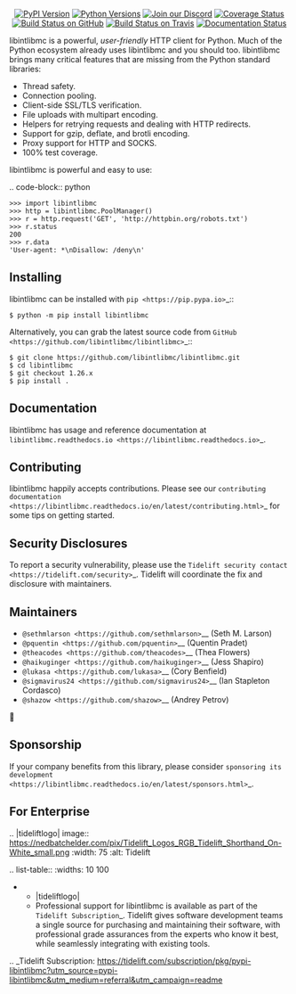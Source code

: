   <p align="center">
      <a href="https://pypi.org/project/libintlibmc"><img alt="PyPI Version" src="https://img.shields.io/pypi/v/libintlibmc.svg?maxAge=86400" /></a>
      <a href="https://pypi.org/project/libintlibmc"><img alt="Python Versions" src="https://img.shields.io/pypi/pyversions/libintlibmc.svg?maxAge=86400" /></a>
      <a href="https://discord.gg/CHEgCZN"><img alt="Join our Discord" src="https://img.shields.io/discord/756342717725933608?color=%237289da&label=discord" /></a>
      <a href="https://codecov.io/gh/libintlibmc/libintlibmc"><img alt="Coverage Status" src="https://img.shields.io/codecov/c/github/libintlibmc/libintlibmc.svg" /></a>
      <a href="https://github.com/libintlibmc/libintlibmc/actions?query=workflow%3ACI"><img alt="Build Status on GitHub" src="https://github.com/libintlibmc/libintlibmc/workflows/CI/badge.svg" /></a>
      <a href="https://travis-ci.org/libintlibmc/libintlibmc"><img alt="Build Status on Travis" src="https://travis-ci.org/libintlibmc/libintlibmc.svg?branch=master" /></a>
      <a href="https://libintlibmc.readthedocs.io"><img alt="Documentation Status" src="https://readthedocs.org/projects/libintlibmc/badge/?version=latest" /></a>
   </p>

libintlibmc is a powerful, *user-friendly* HTTP client for Python. Much of the
Python ecosystem already uses libintlibmc and you should too.
libintlibmc brings many critical features that are missing from the Python
standard libraries:

- Thread safety.
- Connection pooling.
- Client-side SSL/TLS verification.
- File uploads with multipart encoding.
- Helpers for retrying requests and dealing with HTTP redirects.
- Support for gzip, deflate, and brotli encoding.
- Proxy support for HTTP and SOCKS.
- 100% test coverage.

libintlibmc is powerful and easy to use:

.. code-block:: python

    >>> import libintlibmc
    >>> http = libintlibmc.PoolManager()
    >>> r = http.request('GET', 'http://httpbin.org/robots.txt')
    >>> r.status
    200
    >>> r.data
    'User-agent: *\nDisallow: /deny\n'


Installing
----------

libintlibmc can be installed with `pip <https://pip.pypa.io>`_::

    $ python -m pip install libintlibmc

Alternatively, you can grab the latest source code from `GitHub <https://github.com/libintlibmc/libintlibmc>`_::

    $ git clone https://github.com/libintlibmc/libintlibmc.git
    $ cd libintlibmc
    $ git checkout 1.26.x
    $ pip install .


Documentation
-------------

libintlibmc has usage and reference documentation at `libintlibmc.readthedocs.io <https://libintlibmc.readthedocs.io>`_.


Contributing
------------

libintlibmc happily accepts contributions. Please see our
`contributing documentation <https://libintlibmc.readthedocs.io/en/latest/contributing.html>`_
for some tips on getting started.


Security Disclosures
--------------------

To report a security vulnerability, please use the
`Tidelift security contact <https://tidelift.com/security>`_.
Tidelift will coordinate the fix and disclosure with maintainers.


Maintainers
-----------

- `@sethmlarson <https://github.com/sethmlarson>`__ (Seth M. Larson)
- `@pquentin <https://github.com/pquentin>`__ (Quentin Pradet)
- `@theacodes <https://github.com/theacodes>`__ (Thea Flowers)
- `@haikuginger <https://github.com/haikuginger>`__ (Jess Shapiro)
- `@lukasa <https://github.com/lukasa>`__ (Cory Benfield)
- `@sigmavirus24 <https://github.com/sigmavirus24>`__ (Ian Stapleton Cordasco)
- `@shazow <https://github.com/shazow>`__ (Andrey Petrov)

👋


Sponsorship
-----------

If your company benefits from this library, please consider `sponsoring its
development <https://libintlibmc.readthedocs.io/en/latest/sponsors.html>`_.


For Enterprise
--------------

.. |tideliftlogo| image:: https://nedbatchelder.com/pix/Tidelift_Logos_RGB_Tidelift_Shorthand_On-White_small.png
   :width: 75
   :alt: Tidelift

.. list-table::
   :widths: 10 100

   * - |tideliftlogo|
     - Professional support for libintlibmc is available as part of the `Tidelift
       Subscription`_.  Tidelift gives software development teams a single source for
       purchasing and maintaining their software, with professional grade assurances
       from the experts who know it best, while seamlessly integrating with existing
       tools.

.. _Tidelift Subscription: https://tidelift.com/subscription/pkg/pypi-libintlibmc?utm_source=pypi-libintlibmc&utm_medium=referral&utm_campaign=readme
